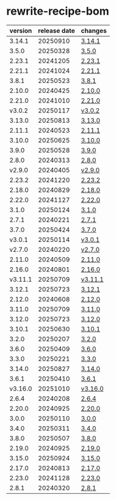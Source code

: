 # rewrite-recipe-bom	


|version|release date|changes|
|---|---|---|
|3.14.1|20250910|[3.14.1](./3.14.1-20250910.md)|
|3.5.0|20250328|[3.5.0](./3.5.0-20250328.md)|
|2.23.1|20241205|[2.23.1](./2.23.1-20241205.md)|
|2.21.1|20241024|[2.21.1](./2.21.1-20241024.md)|
|3.8.1|20250523|[3.8.1](./3.8.1-20250523.md)|
|2.10.0|20240425|[2.10.0](./2.10.0-20240425.md)|
|2.21.0|20241010|[2.21.0](./2.21.0-20241010.md)|
|v3.0.2|20250117|[v3.0.2](./v3.0.2-20250117.md)|
|3.13.0|20250813|[3.13.0](./3.13.0-20250813.md)|
|2.11.1|20240523|[2.11.1](./2.11.1-20240523.md)|
|3.10.0|20250625|[3.10.0](./3.10.0-20250625.md)|
|3.9.0|20250528|[3.9.0](./3.9.0-20250528.md)|
|2.8.0|20240313|[2.8.0](./2.8.0-20240313.md)|
|v2.9.0|20240405|[v2.9.0](./v2.9.0-20240405.md)|
|2.23.2|20241220|[2.23.2](./2.23.2-20241220.md)|
|2.18.0|20240829|[2.18.0](./2.18.0-20240829.md)|
|2.22.0|20241127|[2.22.0](./2.22.0-20241127.md)|
|3.1.0|20250124|[3.1.0](./3.1.0-20250124.md)|
|2.7.1|20240221|[2.7.1](./2.7.1-20240221.md)|
|3.7.0|20250424|[3.7.0](./3.7.0-20250424.md)|
|v3.0.1|20250114|[v3.0.1](./v3.0.1-20250114.md)|
|v2.7.0|20240220|[v2.7.0](./v2.7.0-20240220.md)|
|2.11.0|20240509|[2.11.0](./2.11.0-20240509.md)|
|2.16.0|20240801|[2.16.0](./2.16.0-20240801.md)|
|v3.11.1|20250709|[v3.11.1](./v3.11.1-20250709.md)|
|3.12.1|20250723|[3.12.1](./3.12.1-20250723.md)|
|2.12.0|20240608|[2.12.0](./2.12.0-20240608.md)|
|3.11.0|20250709|[3.11.0](./3.11.0-20250709.md)|
|3.12.0|20250723|[3.12.0](./3.12.0-20250723.md)|
|3.10.1|20250630|[3.10.1](./3.10.1-20250630.md)|
|3.2.0|20250207|[3.2.0](./3.2.0-20250207.md)|
|3.6.0|20250409|[3.6.0](./3.6.0-20250409.md)|
|3.3.0|20250221|[3.3.0](./3.3.0-20250221.md)|
|3.14.0|20250827|[3.14.0](./3.14.0-20250827.md)|
|3.6.1|20250410|[3.6.1](./3.6.1-20250410.md)|
|v3.16.0|20251010|[v3.16.0](./v3.16.0-20251010.md)|
|2.6.4|20240208|[2.6.4](./2.6.4-20240208.md)|
|2.20.0|20240925|[2.20.0](./2.20.0-20240925.md)|
|3.0.0|20250110|[3.0.0](./3.0.0-20250110.md)|
|3.4.0|20250311|[3.4.0](./3.4.0-20250311.md)|
|3.8.0|20250507|[3.8.0](./3.8.0-20250507.md)|
|2.19.0|20240925|[2.19.0](./2.19.0-20240925.md)|
|3.15.0|20250924|[3.15.0](./3.15.0-20250924.md)|
|2.17.0|20240813|[2.17.0](./2.17.0-20240813.md)|
|2.23.0|20241128|[2.23.0](./2.23.0-20241128.md)|
|2.8.1|20240320|[2.8.1](./2.8.1-20240320.md)|
